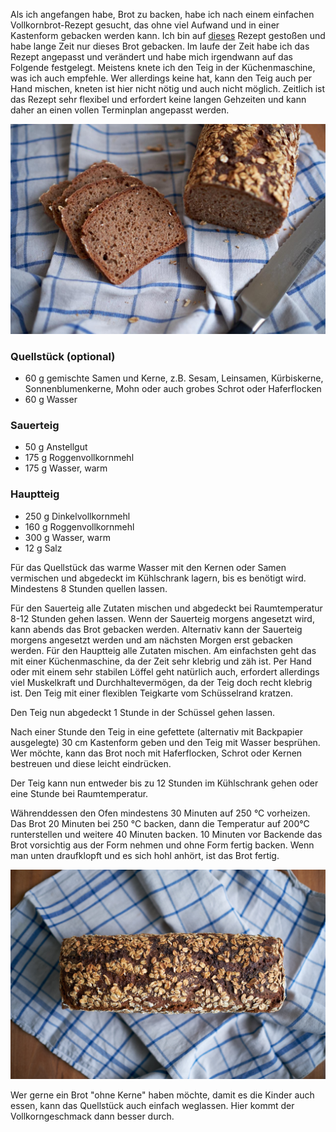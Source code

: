 <!--
.. title: Dinkelroggenbrot
.. slug: dinkelroggenbrot
.. date: 2019-07-31 14:53:40 UTC+02:00
.. tags: einfach, sauerteig, vollkorn
.. category: sauerteig, brot
.. link: 
.. description: Einfaches Vollkornbrot aus Dinkel und Roggen
.. type: text
-->

Als ich angefangen habe, Brot zu backen, habe ich nach einem einfachen Vollkornbrot-Rezept gesucht, das ohne viel Aufwand und in einer Kastenform gebacken werden kann. Ich bin auf [dieses](https://www.chefkoch.de/rezepte/580991157029918/Dinkel-Roggen-Vollkornbrot.html) Rezept gestoßen und habe lange Zeit nur dieses Brot gebacken. Im laufe der Zeit habe ich das Rezept angepasst und verändert und habe mich irgendwann auf das Folgende festgelegt. Meistens knete ich den Teig in der Küchenmaschine, was ich auch empfehle. Wer allerdings keine hat, kann den Teig auch per Hand mischen, kneten ist hier nicht nötig und auch nicht möglich. Zeitlich ist das Rezept sehr flexibel und erfordert keine langen Gehzeiten und kann daher an einen vollen Terminplan angepasst werden.

![Dinkelroggenbrot](/images/mischbrot.jpg)

<!-- TEASER_END -->

### Quellstück (optional)

-   60 g gemischte Samen und Kerne, z.B. Sesam, Leinsamen, Kürbiskerne, Sonnenblumenkerne, Mohn oder auch grobes Schrot oder Haferflocken
-   60 g Wasser

### Sauerteig

-   50 g Anstellgut
-   175 g Roggenvollkornmehl
-   175 g Wasser, warm

### Hauptteig

-   250 g Dinkelvollkornmehl
-   160 g Roggenvollkornmehl
-   300 g Wasser, warm
-   12 g Salz

Für das Quellstück das warme Wasser mit den Kernen oder Samen vermischen und abgedeckt im Kühlschrank lagern, bis es benötigt wird. Mindestens 8 Stunden quellen lassen.

Für den Sauerteig alle Zutaten mischen und abgedeckt bei Raumtemperatur 8-12 Stunden gehen lassen. Wenn der Sauerteig morgens angesetzt wird, kann abends das Brot gebacken werden. Alternativ kann der Sauerteig morgens angesetzt werden und am nächsten Morgen erst gebacken werden. 
Für den Hauptteig alle Zutaten mischen. Am einfachsten geht das mit einer Küchenmaschine, da der Zeit sehr klebrig und zäh ist. Per Hand oder mit einem sehr stabilen Löffel geht natürlich auch, erfordert allerdings viel Muskelkraft und Durchhaltevermögen, da der Teig doch recht klebrig ist. Den Teig mit einer flexiblen Teigkarte vom Schüsselrand kratzen.

Den Teig nun abgedeckt 1 Stunde in der Schüssel gehen lassen. 

Nach einer Stunde den Teig in eine gefettete (alternativ mit Backpapier ausgelegte) 30 cm Kastenform geben und den Teig mit Wasser besprühen. Wer möchte, kann das Brot noch mit Haferflocken, Schrot oder Kernen bestreuen und diese leicht eindrücken. 

Der Teig kann nun entweder bis zu 12 Stunden im Kühlschrank gehen oder eine Stunde bei Raumtemperatur.

Währenddessen den Ofen mindestens 30 Minuten auf 250 °C vorheizen. Das Brot 20 Minuten bei 250 °C backen, dann die Temperatur auf 200°C runterstellen und weitere 40 Minuten backen. 10 Minuten vor Backende das Brot vorsichtig aus der Form nehmen und ohne Form fertig backen. Wenn man unten draufklopft und es sich hohl anhört, ist das Brot fertig. 

![Dinkelroggenbrot](/images/mischbrot2.jpg)

Wer gerne ein Brot "ohne Kerne" haben möchte, damit es die Kinder auch essen, kann das Quellstück auch einfach weglassen. Hier kommt der Vollkorngeschmack dann besser durch.
